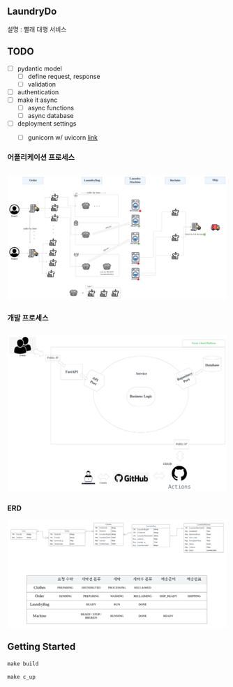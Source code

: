 ## LaundryDo
설명 : 빨래 대행 서비스  

## TODO
- [ ] pydantic model
  - [ ] define request, response
  - [ ] validation
- [ ] authentication
- [ ] make it async
  - [ ] async functions
  - [ ] async database
- [ ] deployment settings 
    - [ ] gunicorn w/ uvicorn [link](https://fastapi.tiangolo.com/deployment/server-workers/?h=uvicorn)



### 어플리케이션 프로세스
![프로세스](<img/LaundryDO full process.png>)
---
### 개발 프로세스
![구상도](<img/LaundryDo Diagram.png>)
---
### ERD
![ERD](<img/LaundryDo ERD.png>)

## Getting Started
```
make build
```

```
make c_up
```

